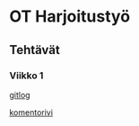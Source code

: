 # OT Harjoitustyö

## Tehtävät

### Viikko 1

[gitlog](https://github.com/CheeseEatingEchidna/OT-harjoitustyo/blob/main/laskarit/viikko1/gitlog.txt)

[komentorivi](https://github.com/CheeseEatingEchidna/OT-harjoitustyo/blob/main/laskarit/viikko1/komentorivi.txt)
